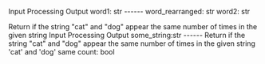 Input           Processing          Output 
word1: str       ------      word_rearranged: str 
word2: str


Return if the string "cat" and "dog" appear the same number of times in the given string 
Input                      Processing          Output 
some_string:str              ------            Return if the string "cat" and "dog" appear the same number of times in the given string 
                                               'cat' and 'dog' same count: bool
                                               
